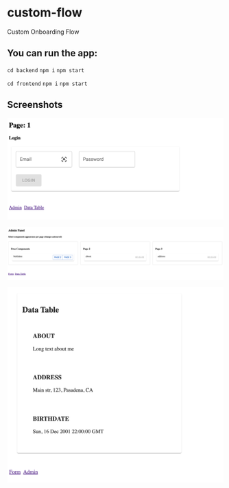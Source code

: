 # custom-flow
Custom Onboarding Flow

## You can run the app:

`cd backend`
`npm i`
`npm start`

`cd frontend`
`npm i`
`npm start`

## Screenshots

![screenshot1](Screenshot1.png)

![screenshot2](Screenshot2.png)

![screenshot3](Screenshot3.png)
